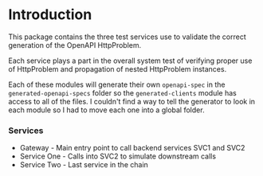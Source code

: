 # Introduction

This package contains the three test services use to validate the correct generation of the OpenAPI HttpProblem.

Each service plays a part in the overall system test of verifying proper use of HttpProblem and propagation of nested HttpProblem instances.

Each of these modules will generate their own `openapi-spec` in the `generated-openapi-specs` folder so the `generated-clients` module has access to all of the files. I couldn't find a way to tell the generator to look in each module so I had to move each one into a global folder.

### Services
* Gateway - Main entry point to call backend services SVC1 and SVC2
* Service One - Calls into SVC2 to simulate downstream calls
* Service Two - Last service in the chain
